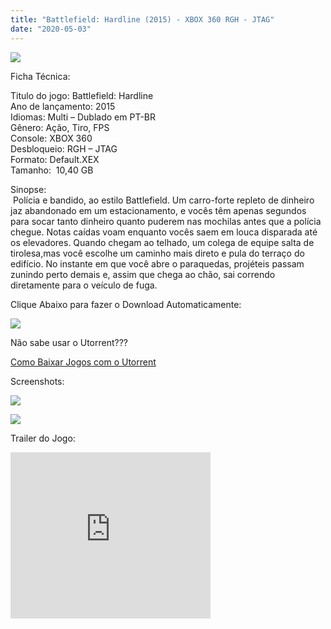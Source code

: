 ```yaml
---
title: "Battlefield: Hardline (2015) - XBOX 360 RGH - JTAG"
date: "2020-05-03"
---
```


[![](https://2.bp.blogspot.com/-bIp0tdu4tvA/Xq9JpIKBEbI/AAAAAAAAGHM/pLUmyLcjznMyuHGgQtVd1t-PUyv-eKVJQCLcBGAsYHQ/s320/battlefield-hardline-xbox-360-original-frete-10-D_NQ_NP_177715-MLB25298593793_012017-F.jpg)](https://2.bp.blogspot.com/-bIp0tdu4tvA/Xq9JpIKBEbI/AAAAAAAAGHM/pLUmyLcjznMyuHGgQtVd1t-PUyv-eKVJQCLcBGAsYHQ/s1600/battlefield-hardline-xbox-360-original-frete-10-D_NQ_NP_177715-MLB25298593793_012017-F.jpg)

Ficha Técnica:

Titulo do jogo: Battlefield: Hardline  
Ano de lançamento: 2015  
Idiomas: Multi – Dublado em PT-BR  
Gênero: Ação, Tiro, FPS  
Console: XBOX 360  
Desbloqueio: RGH – JTAG  
Formato: Default.XEX  
Tamanho:  10,40 GB

Sinopse:  
 Polícia e bandido, ao estilo Battlefield. Um carro-forte repleto de dinheiro jaz abandonado em um estacionamento, e vocês têm apenas segundos para socar tanto dinheiro quanto puderem nas mochilas antes que a polícia chegue. Notas caídas voam enquanto vocês saem em louca disparada até os elevadores. Quando chegam ao telhado, um colega de equipe salta de tirolesa,mas você escolhe um caminho mais direto e pula do terraço do edifício. No instante em que você abre o paraquedas, projéteis passam zunindo perto demais e, assim que chega ao chão, sai correndo diretamente para o veículo de fuga.

Clique Abaixo para fazer o Download Automaticamente:

[![](https://1.bp.blogspot.com/-ZiyKr4TPKHg/XqoHsQG1YpI/AAAAAAAAFU0/2TSF5tAU16YCRCDeI6UL7VZxWtpmWQ_cQCPcBGAYYCw/s1600/MAGNET-LINK-300x77.png)](https://zee.gl/cD6Z5Wy)

Não sabe usar o Utorrent???

[Como Baixar Jogos com o Utorrent](https://ultragames-torrents.blogspot.com/2020/04/como-baixar-jogos-com-o-utorrent.html)

Screenshots:

[![](https://1.bp.blogspot.com/-mqalXivw6J0/Xq9KOSyrDDI/AAAAAAAAGHc/muDETUTdn2wT_R7HMfcnk3Ye0sBUdulVwCLcBGAsYHQ/s320/unnamed.jpg)](https://1.bp.blogspot.com/-mqalXivw6J0/Xq9KOSyrDDI/AAAAAAAAGHc/muDETUTdn2wT_R7HMfcnk3Ye0sBUdulVwCLcBGAsYHQ/s1600/unnamed.jpg)

[![](https://1.bp.blogspot.com/-C2WRsriGZo8/Xq9KPVb5JEI/AAAAAAAAGHg/hDkJ_6QdiqI8X4EUA-N2MjRm2cWJ8gIrQCLcBGAsYHQ/s320/battlefield-4-dublado-pt-br-ps3-digital-D_NQ_NP_686311-MLB20547168098_012016-F.jpg)](https://1.bp.blogspot.com/-C2WRsriGZo8/Xq9KPVb5JEI/AAAAAAAAGHg/hDkJ_6QdiqI8X4EUA-N2MjRm2cWJ8gIrQCLcBGAsYHQ/s1600/battlefield-4-dublado-pt-br-ps3-digital-D_NQ_NP_686311-MLB20547168098_012016-F.jpg)

Trailer do Jogo:

<iframe width="320" height="266" class="YOUTUBE-iframe-video" data-thumbnail-src="https://i.ytimg.com/vi/SaHxcaVt5Xo/0.jpg" src="https://www.youtube.com/embed/SaHxcaVt5Xo?feature=player_embedded" frameborder="0" allowfullscreen></iframe>
